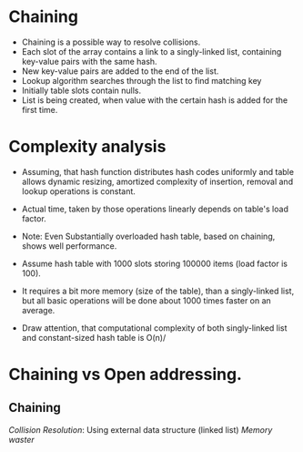 # Chaining

- Chaining is a possible way to resolve collisions.
- Each slot of the array contains a link to a singly-linked list, containing key-value pairs with the same hash.
- New key-value pairs are added to the end of the list.
- Lookup algorithm searches through the list to find matching key
- Initially table slots contain nulls.
- List is being created, when value with the certain hash is added for the first time.

# Complexity analysis
- Assuming, that hash function distributes hash codes uniformly and table allows dynamic resizing,
amortized complexity of insertion, removal and lookup operations is constant.
- Actual time, taken by those operations linearly depends on table's load factor.

- Note: Even Substantially overloaded hash table, based on chaining, shows well performance.
- Assume hash table with 1000 slots storing 100000 items (load factor is 100).
- It requires a bit more memory (size of the table), than a singly-linked list, but all basic
operations will be done about 1000 times faster on an average.
- Draw attention, that computational complexity of both singly-linked list and constant-sized hash table is O(n)/

# Chaining vs Open addressing.
## Chaining

*Collision Resolution*: Using external data structure (linked list)
*Memory waster*
